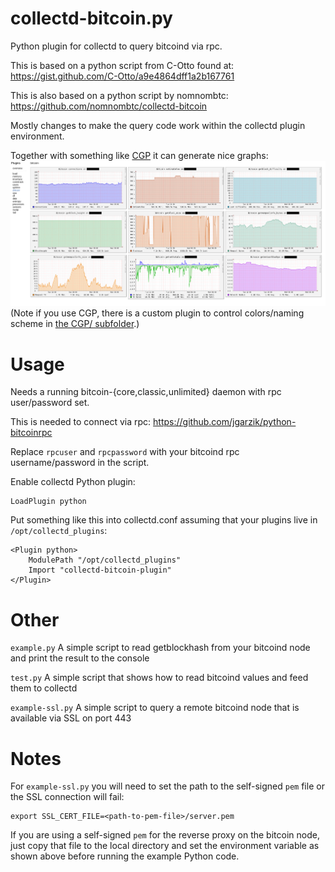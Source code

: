 collectd-bitcoin.py
======
Python plugin for collectd to query bitcoind via rpc.

This is based on a python script from C-Otto found at:
https://gist.github.com/C-Otto/a9e4864dff1a2b167761

This is also based on a python script by nomnombtc:
https://github.com/nomnombtc/collectd-bitcoin 

Mostly changes to make the query code work within the collectd
plugin environment. 

Together with something like [CGP](https://github.com/pommi/CGP) it can generate nice graphs:
![Screenshot of CGP Graphpanel](collectd-bitcoin.png)
(Note if you use CGP, there is a custom plugin to control colors/naming scheme in [the CGP/ subfolder](CGP/).)

Usage
======

Needs a running bitcoin-{core,classic,unlimited} daemon with rpc user/password set.

This is needed to connect via rpc: https://github.com/jgarzik/python-bitcoinrpc

Replace ```rpcuser``` and ```rpcpassword``` with your bitcoind rpc username/password in the script.

Enable collectd Python plugin:
```
LoadPlugin python
```

Put something like this into collectd.conf assuming that your plugins
live in `/opt/collectd_plugins`:
```
<Plugin python>
    ModulePath "/opt/collectd_plugins"
    Import "collectd-bitcoin-plugin"
</Plugin>
```

Other
=====
```example.py``` A simple script to read getblockhash from your bitcoind node and print the result to the console

```test.py```   A simple script that shows how to read bitcoind values and feed them to collectd

```example-ssl.py``` A simple script to query a remote bitcoind node that is available via SSL on port 443

Notes
=====
For ```example-ssl.py``` you will need to set the path to the self-signed ```pem``` file or the SSL connection
will fail:
```
export SSL_CERT_FILE=<path-to-pem-file>/server.pem
```
If you are using a self-signed ```pem``` for the reverse proxy on the bitcoin node, just copy that file to the
local directory and set the environment variable as shown above before running the example Python code.
